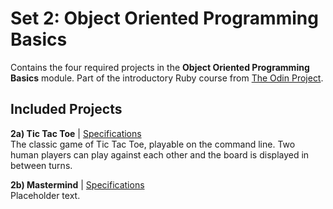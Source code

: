 # Set 2: Object Oriented Programming Basics

Contains the four required projects in the **Object Oriented Programming Basics** module. Part of the introductory Ruby course from [The Odin Project](https://www.theodinproject.com).

## Included Projects

**2a) Tic Tac Toe** | [Specifications](https://www.theodinproject.com/lessons/ruby-tic-tac-toe)  
The classic game of Tic Tac Toe, playable on the command line. Two human players can play against each other and the board is displayed in between turns.

**2b) Mastermind** | [Specifications](https://www.theodinproject.com/lessons/ruby-mastermind)  
Placeholder text.
